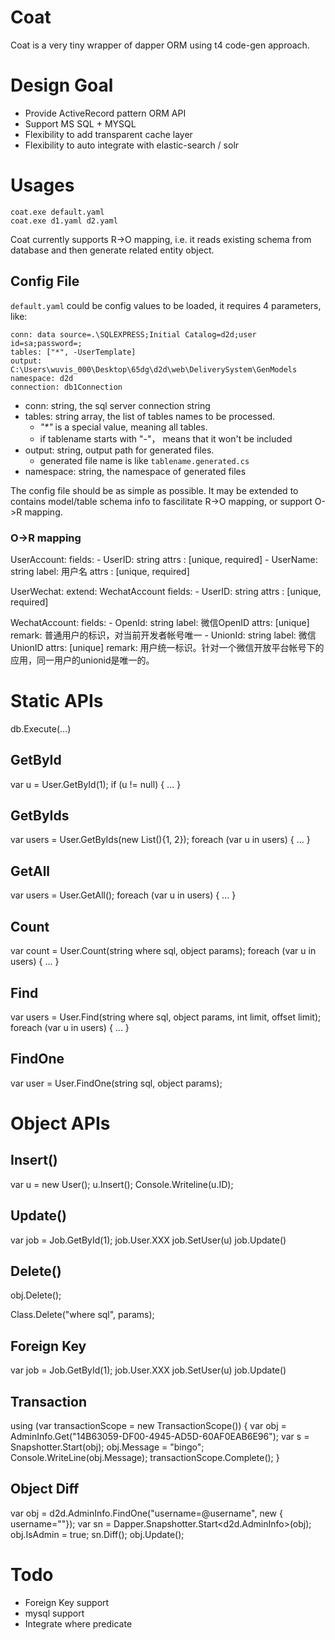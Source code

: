 # Coat

Coat is a very tiny wrapper of dapper ORM using t4 code-gen approach.

# Design Goal

* Provide ActiveRecord pattern ORM API
* Support MS SQL + MYSQL
* Flexibility to add transparent cache layer
* Flexibility to auto integrate with elastic-search / solr

# Usages

	coat.exe default.yaml
	coat.exe d1.yaml d2.yaml

Coat currently supports R->O mapping, i.e. it reads existing schema from database and then generate related entity object.

## Config File

`default.yaml` could be config values to be loaded, it requires 4 parameters, like:

	conn: data source=.\SQLEXPRESS;Initial Catalog=d2d;user id=sa;password=;
	tables: ["*", -UserTemplate]
	output: C:\Users\wuvis_000\Desktop\65dg\d2d\web\DeliverySystem\GenModels
	namespace: d2d
	connection: db1Connection

* conn: string, the sql server connection string
* tables: string array, the list of tables names to be processed.
  * _"*"_ is a special value, meaning all tables.
  * if tablename starts with "-"， means that it won't be included
* output: string, output path for generated files.
  * generated file name is like `tablename.generated.cs`
* namespace: string, the namespace of generated files

The config file should be as simple as possible. It may be extended to contains model/table schema info to fascilitate R->O mapping, or support O->R mapping.

### O->R mapping

UserAccount:
  fields:
    - UserID: string
      attrs : [unique, required]
    - UserName: string
      label: 用户名
      attrs : [unique, required]

UserWechat:
  extend: WechatAccount
  fields:
    - UserID: string
      attrs : [unique, required]

WechatAccount:
  fields:
    - OpenId: string
      label: 微信OpenID
      attrs: [unique]
      remark: 普通用户的标识，对当前开发者帐号唯一
    - UnionId: string
      label: 微信UnionID
      attrs: [unique]
      remark: 用户统一标识。针对一个微信开放平台帐号下的应用，同一用户的unionid是唯一的。

# Static APIs

db.Execute(...)

## GetById

var u = User.GetById(1);
if (u != null) {
	...
}

## GetByIds

var users = User.GetByIds(new List<int>(){1, 2});
foreach (var u in users) {
	...
}

## GetAll

var users = User.GetAll();
foreach (var u in users) {
	...
}

## Count

var count = User.Count(string where  sql, object params);
foreach (var u in users) {
	...
}

## Find

var users = User.Find(string where  sql, object params, int limit, offset limit);
foreach (var u in users) {
	...
}

## FindOne

var user = User.FindOne(string sql, object params);

# Object APIs

## Insert()

var u = new User();
u.Insert();
Console.Writeline(u.ID);

## Update()

var job = Job.GetById(1);
job.User.XXX
job.SetUser(u)
job.Update()

## Delete()

obj.Delete();

Class.Delete("where sql", params);

## Foreign Key

var job = Job.GetById(1);
job.User.XXX
job.SetUser(u)
job.Update()

## Transaction

using (var transactionScope = new TransactionScope()) {
    var obj = AdminInfo.Get("14B63059-DF00-4945-AD5D-60AF0EAB6E96");
    var s = Snapshotter.Start<AdminInfo>(obj);
    obj.Message = "bingo";
    Console.WriteLine(obj.Message);
    transactionScope.Complete();
}

## Object Diff

var obj = d2d.AdminInfo.FindOne("username=@username", new { username=""});
var sn = Dapper.Snapshotter.Start<d2d.AdminInfo>(obj);
obj.IsAdmin = true;
sn.Diff();
obj.Update();

# Todo

* Foreign Key support
* mysql support
* Integrate where predicate
